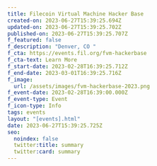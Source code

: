 ```yaml
---
title: Filecoin Virtual Machine Hacker Base
created-on: 2023-06-27T15:39:25.694Z
updated-on: 2023-06-27T15:39:25.702Z
published-on: 2023-06-27T15:39:25.707Z
f_featured: false
f_description: "Denver, CO "
f_cta: https://events.fil.org/fvm-hackerbase
f_cta-text: Learn More
f_start-date: 2023-02-28T16:39:25.712Z
f_end-date: 2023-03-01T16:39:25.716Z
f_image:
  url: /assets/images/fvm-hackerbase-2023.png
f_event-date: 2023-02-28T16:39:00.000Z
f_event-type: Event
f_icon-type: Info
tags: events
layout: "[events].html"
date: 2023-06-27T15:39:25.725Z
seo:
  noindex: false
  twitter:title: summary
  twitter:card: summary
---
```

